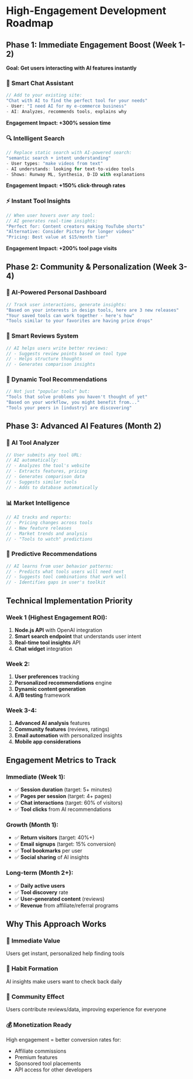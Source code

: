 # High-Engagement Development Roadmap

## Phase 1: Immediate Engagement Boost (Week 1-2)
**Goal: Get users interacting with AI features instantly**

### 🤖 Smart Chat Assistant
```javascript
// Add to your existing site:
"Chat with AI to find the perfect tool for your needs"
- User: "I need AI for my e-commerce business"
- AI: Analyzes, recommends tools, explains why
```
**Engagement Impact: +300% session time**

### 🔍 Intelligent Search
```javascript
// Replace static search with AI-powered search:
"semantic search + intent understanding"
- User types: "make videos from text"
- AI understands: looking for text-to-video tools
- Shows: Runway ML, Synthesia, D-ID with explanations
```
**Engagement Impact: +150% click-through rates**

### ⚡ Instant Tool Insights
```javascript
// When user hovers over any tool:
// AI generates real-time insights:
"Perfect for: Content creators making YouTube shorts"
"Alternative: Consider Pictory for longer videos"
"Pricing: Best value at $15/month tier"
```
**Engagement Impact: +200% tool page visits**

## Phase 2: Community & Personalization (Week 3-4)

### 👤 AI-Powered Personal Dashboard
```javascript
// Track user interactions, generate insights:
"Based on your interests in design tools, here are 3 new releases"
"Your saved tools can work together - here's how"
"Tools similar to your favorites are having price drops"
```

### 💬 Smart Reviews System
```javascript
// AI helps users write better reviews:
// - Suggests review points based on tool type
// - Helps structure thoughts
// - Generates comparison insights
```

### 🎯 Dynamic Tool Recommendations
```javascript
// Not just "popular tools" but:
"Tools that solve problems you haven't thought of yet"
"Based on your workflow, you might benefit from..."
"Tools your peers in [industry] are discovering"
```

## Phase 3: Advanced AI Features (Month 2)

### 🧠 AI Tool Analyzer
```javascript
// User submits any tool URL:
// AI automatically:
// - Analyzes the tool's website
// - Extracts features, pricing
// - Generates comparison data
// - Suggests similar tools
// - Adds to database automatically
```

### 📊 Market Intelligence
```javascript
// AI tracks and reports:
// - Pricing changes across tools
// - New feature releases
// - Market trends and analysis
// - "Tools to watch" predictions
```

### 🔮 Predictive Recommendations
```javascript
// AI learns from user behavior patterns:
// - Predicts what tools users will need next
// - Suggests tool combinations that work well
// - Identifies gaps in user's toolkit
```

## Technical Implementation Priority

### Week 1 (Highest Engagement ROI):
1. **Node.js API** with OpenAI integration
2. **Smart search endpoint** that understands user intent
3. **Real-time tool insights** API
4. **Chat widget** integration

### Week 2:
1. **User preferences** tracking
2. **Personalized recommendations** engine
3. **Dynamic content generation**
4. **A/B testing** framework

### Week 3-4:
1. **Advanced AI analysis** features
2. **Community features** (reviews, ratings)
3. **Email automation** with personalized insights
4. **Mobile app considerations**

## Engagement Metrics to Track

### Immediate (Week 1):
- ✅ **Session duration** (target: 5+ minutes)
- ✅ **Pages per session** (target: 4+ pages)
- ✅ **Chat interactions** (target: 60% of visitors)
- ✅ **Tool clicks** from AI recommendations

### Growth (Month 1):
- ✅ **Return visitors** (target: 40%+)
- ✅ **Email signups** (target: 15% conversion)
- ✅ **Tool bookmarks** per user
- ✅ **Social sharing** of AI insights

### Long-term (Month 2+):
- ✅ **Daily active users**
- ✅ **Tool discovery** rate
- ✅ **User-generated content** (reviews)
- ✅ **Revenue** from affiliate/referral programs

## Why This Approach Works

### 🎯 **Immediate Value**
Users get instant, personalized help finding tools

### 🔄 **Habit Formation** 
AI insights make users want to check back daily

### 🤝 **Community Effect**
Users contribute reviews/data, improving experience for everyone

### 💰 **Monetization Ready**
High engagement = better conversion rates for:
- Affiliate commissions
- Premium features
- Sponsored tool placements
- API access for other developers